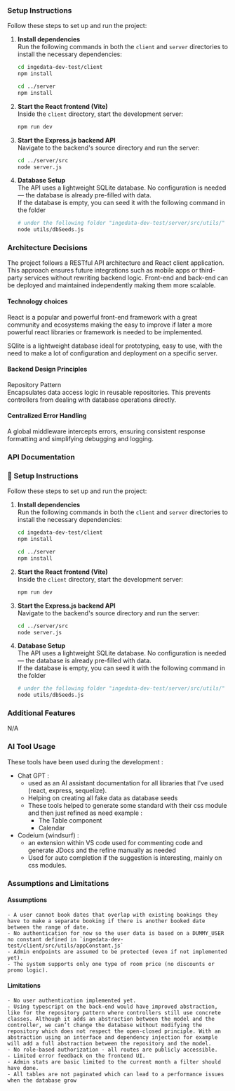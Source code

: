 ### Setup Instructions
Follow these steps to set up and run the project:

1. **Install dependencies**  
   Run the following commands in both the `client` and `server` directories to install the necessary dependencies:

   ```bash
   cd ingedata-dev-test/client
   npm install
   ```

   ```bash
   cd ../server
   npm install
   ```

2. **Start the React frontend (Vite)**  
   Inside the `client` directory, start the development server:

   ```bash
   npm run dev
   ```

3. **Start the Express.js backend API**  
   Navigate to the backend's source directory and run the server:

   ```bash
   cd ../server/src
   node server.js
   ```

4. **Database Setup**  
   The API uses a lightweight SQLite database. No configuration is needed — the database is already pre-filled with data.  
   If the database is empty, you can seed it with the following command in the folder 

   ```bash
   # under the following folder "ingedata-dev-test/server/src/utils/"
   node utils/dbSeeds.js
   ```

### Architecture Decisions
The project follows a RESTful API architecture and React client application. This approach ensures future integrations such as mobile apps or third-party services without rewriting backend logic. Front-end and back-end can be deployed and maintained independently making them more scalable.

#### Technology choices
React is a popular and powerful front-end framework with a great community and ecosystems making the easy to improve if later a more powerful react libraries or framework is needed to be implemented.  

SQlite is a lightweight database ideal for prototyping, easy to use, with the need to make a lot of configuration and deployment on a specific server.



#### Backend Design Principles  
Repository Pattern  
Encapsulates data access logic in reusable repositories. This prevents controllers from dealing with database operations directly.

#### Centralized Error Handling
A global middleware intercepts errors, ensuring consistent response formatting and simplifying debugging and logging.

### API Documentation
### 🔧 Setup Instructions

Follow these steps to set up and run the project:

1. **Install dependencies**  
   Run the following commands in both the `client` and `server` directories to install the necessary dependencies:

   ```bash
   cd ingedata-dev-test/client
   npm install
   ```

   ```bash
   cd ../server
   npm install
   ```

2. **Start the React frontend (Vite)**  
   Inside the `client` directory, start the development server:

   ```bash
   npm run dev
   ```

3. **Start the Express.js backend API**  
   Navigate to the backend's source directory and run the server:

   ```bash
   cd ../server/src
   node server.js
   ```

4. **Database Setup**  
   The API uses a lightweight SQLite database. No configuration is needed — the database is already pre-filled with data.  
   If the database is empty, you can seed it with the following command in the folder 

   ```bash
   # under the following folder "ingedata-dev-test/server/src/utils/"
   node utils/dbSeeds.js
   ```

### Additional Features
N/A


### AI Tool Usage
These tools have been used during the development :
  - Chat GPT : 
    - used as an AI assistant documentation for all libraries that I've used (react, express, sequelize). 
    - Helping on creating all fake data as database seeds
    - These tools helped to generate some standard with their css module and then just refined as need example :
      - The Table component
      - Calendar 
  - Codeium (windsurf) : 
    - an extension within VS code used for commenting code and generate JDocs and the refine manually as needed
    - Used for auto completion if the suggestion is interesting, mainly on css modules.

### Assumptions and Limitations
#### Assumptions  
    - A user cannot book dates that overlap with existing bookings they have to make a separate booking if there is another booked date between the range of date.
    - No authentication for now so the user data is based on a DUMMY_USER no constant defined in `ingedata-dev-test/client/src/utils/appConstant.js`
    - Admin endpoints are assumed to be protected (even if not implemented yet).
    - The system supports only one type of room price (no discounts or promo logic).

#### Limitations
    - No user authentication implemented yet.
    - Using typescript on the back-end would have improved abstraction, like for the repository pattern where controllers still use concrete classes. Although it adds an abstraction between the model and the controller, we can’t change the database without modifying the repository which does not respect the open-closed principle. With an abstraction using an interface and dependency injection for example will add a full abstraction between the repository and the model. 
    - No role-based authorization - all routes are publicly accessible.
    - Limited error feedback on the frontend UI.
    - Admin stats are basic limited to the current month a filter should have done.
    - All tables are not paginated which can lead to a performance issues when the database grow

